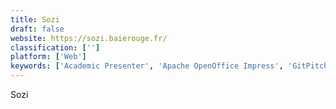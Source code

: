 ```yaml
---
title: Sozi
draft: false 
website: https://sozi.baierouge.fr/
classification: ['']
platform: ['Web']
keywords: ['Academic Presenter', 'Apache OpenOffice Impress', 'GitPitch', 'Google Drive - Slides', 'HackMD', 'Haiku Deck', 'Impressive', 'JessyInk', 'Keynote', 'LibreOffice - Impress', 'Ludus', 'Marp', 'Powerpoint', 'Powtoon', 'Prezi', 'Remark', 'Reveal.js', 'SlideDog', 'Slides', 'impress.js']
---
```

Sozi